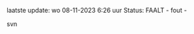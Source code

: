laatste update: 
wo 08-11-2023  6:26   uur 
Status: FAALT - fout - 
<div class="service R">svn</div>
